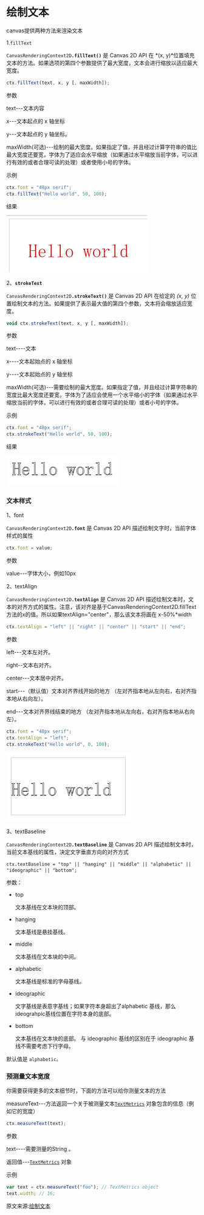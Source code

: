 # 绘制文本

canvas提供两种方法来渲染文本

1.`fillText`

`CanvasRenderingContext2D`**`.fillText()`** 是 Canvas 2D API 在 *(x, y)*位置填充文本的方法。如果选项的第四个参数提供了最大宽度，文本会进行缩放以适应最大宽度。

```javascript
ctx.fillText(text, x, y [, maxWidth]);
```

参数

text---文本内容

x---文本起点的 x 轴坐标

y---文本起点的 y 轴坐标。

maxWidth(可选)---绘制的最大宽度。如果指定了值，并且经过计算字符串的值比最大宽度还要宽，字体为了适应会水平缩放（如果通过水平缩放当前字体，可以进行有效的或者合理可读的处理）或者使用小号的字体。

示例

```javascript
ctx.font = "48px serif";
ctx.fillText("Hello world", 50, 100);
```

结果

![image-20191206115939424](Canvas--绘制文本/image-20191206115939424.png)



2、**`strokeText`**

`CanvasRenderingContext2D`**`.strokeText()`** 是 Canvas 2D API 在给定的 *(x, y)* 位置绘制文本的方法。如果提供了表示最大值的第四个参数，文本将会缩放适应宽度。

```javascript
void ctx.strokeText(text, x, y [, maxWidth]);
```

参数

text----文本

x----文本起始点的 x 轴坐标

y----文本起始点的 y 轴坐标

maxWidth(可选)---需要绘制的最大宽度。如果指定了值，并且经过计算字符串的宽度比最大宽度还要宽，字体为了适应会使用一个水平缩小的字体（如果通过水平缩放当前的字体，可以进行有效的或者合理可读的处理）或者小号的字体。

示例

```javascript
ctx.font = "48px serif";
ctx.strokeText("Hello world", 50, 100);
```

结果

![image-20191206152700796](Canvas--绘制文本/image-20191206152700796.png)



### 文本样式

1、font 

`CanvasRenderingContext2D`**`.font`** 是 Canvas 2D API 描述绘制文字时，当前字体样式的属性

```javascript
ctx.font = value;
```

参数

value---字体大小，例如10px



2、textAlign 

`CanvasRenderingContext2D`**`.textAlign`** 是 Canvas 2D API 描述绘制文本时，文本的对齐方式的属性。注意，该对齐是基于CanvasRenderingContext2D.fillText方法的x的值。所以如果textAlign="center"，那么该文本将画在 x-50%*width

```javascript
ctx.textAlign = "left" || "right" || "center" || "start" || "end";
```

参数

left---文本左对齐。

right--文本右对齐。

center---文本居中对齐。

start---（默认值）文本对齐界线开始的地方 （左对齐指本地从左向右，右对齐指本地从右向左）。

end---文本对齐界线结束的地方 （左对齐指本地从左向右，右对齐指本地从右向左）。

```javascript
ctx.font = "48px serif";
ctx.textAlign = "left";
ctx.strokeText("Hello world", 0, 100);
```

![image-20191206154018306](Canvas--绘制文本/image-20191206154018306.png)



3、textBaseline

`CanvasRenderingContext2D`**`.textBaseline`** 是 Canvas 2D API 描述绘制文本时，当前文本基线的属性，决定文字垂直方向的对齐方式

```
ctx.textBaseline = "top" || "hanging" || "middle" || "alphabetic" || "ideographic" || "bottom";
```

参数：

- top

  文本基线在文本块的顶部。

- hanging

  文本基线是悬挂基线。

- middle

  文本基线在文本块的中间。

- alphabetic

  文本基线是标准的字母基线。

- ideographic

  文字基线是表意字基线；如果字符本身超出了alphabetic 基线，那么ideograhpic基线位置在字符本身的底部。

- bottom

  文本基线在文本块的底部。 与 ideographic 基线的区别在于 ideographic 基线不需要考虑下行字母。

默认值是 `alphabetic。`



### 预测量文本宽度

你需要获得更多的文本细节时，下面的方法可以给你测量文本的方法

measureText---方法返回一个关于被测量文本[`TextMetrics`](https://developer.mozilla.org/zh-CN/docs/Web/API/TextMetrics) 对象包含的信息（例如它的宽度）

```javascript
ctx.measureText(text);
```

参数

text----需要测量的String 。

返回值---[`TextMetrics`](https://developer.mozilla.org/zh-CN/docs/Web/API/TextMetrics) 对象

示例

```javascript
var text = ctx.measureText("foo"); // TextMetrics object
text.width; // 16;
```





原文来源:[绘制文本](https://developer.mozilla.org/zh-CN/docs/Web/API/Canvas_API/Tutorial/Drawing_text)

